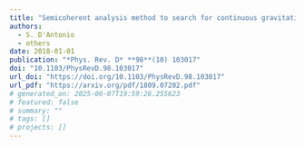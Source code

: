 ```yaml
---
title: "Semicoherent analysis method to search for continuous gravitational waves emitted by ultralight boson clouds around spinning black holes"
authors:
  - S. D'Antonio
  - others
date: 2018-01-01
publication: "*Phys. Rev. D* **98**(10) 103017"
doi: "10.1103/PhysRevD.98.103017"
url_doi: "https://doi.org/10.1103/PhysRevD.98.103017"
url_pdf: "https://arxiv.org/pdf/1809.07202.pdf"
# generated_on: 2025-06-07T19:59:26.255623
# featured: false
# summary: ""
# tags: []
# projects: []
---
```

